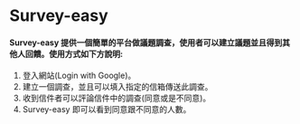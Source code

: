 # Survey-easy

#### Survey-easy 提供一個簡單的平台做議題調查，使用者可以建立議題並且得到其他人回饋。使用方式如下方說明:

1. 登入網站(Login with Google)。
2. 建立一個調查，並且可以填入指定的信箱傳送此調查。
3. 收到信件者可以評論信件中的調查(同意或是不同意)。
4. Survey-easy 即可以看到同意跟不同意的人數。
